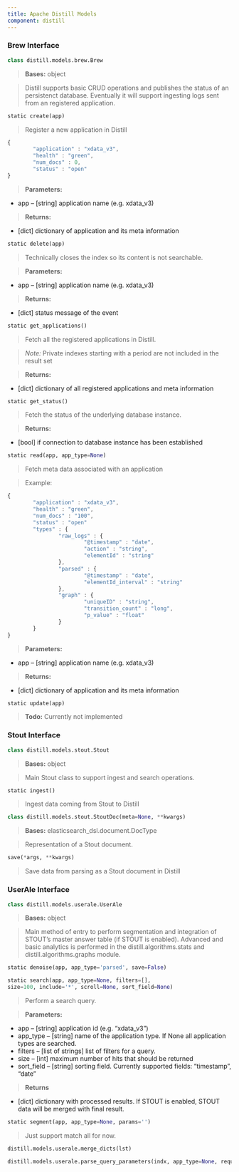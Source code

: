 ```yaml
---
title: Apache Distill Models
component: distill
---
```


### Brew Interface
>
```python
class distill.models.brew.Brew
```

> **Bases:** object

> Distill supports basic CRUD operations and publishes the status of an persistenct database. Eventually it will support ingesting logs sent from an registered application.

>
```python
static create(app)
```

>Register a new application in Distill

>
```javascript
{
        "application" : "xdata_v3",
        "health" : "green",
        "num_docs" : 0,
        "status" : "open"
}
```

> **Parameters:**
- app – [string] application name (e.g. xdata_v3)

> **Returns:**
- [dict] dictionary of application and its meta information

>
```python
static delete(app)
```

>Technically closes the index so its content is not searchable.

> **Parameters:**
- app – [string] application name (e.g. xdata_v3)

> **Returns:**
- [dict] status message of the event

>
```python
static get_applications()
```

>Fetch all the registered applications in Distill.

> *Note:* Private indexes starting with a period are not included in the result set

> **Returns:**
- [dict] dictionary of all registered applications and meta information

>
```python
static get_status()
```

> Fetch the status of the underlying database instance.

> **Returns:**
- [bool] if connection to database instance has been established

>
```python
static read(app, app_type=None)
```

> Fetch meta data associated with an application

> Example:
```javascript
{
        "application" : "xdata_v3",
        "health" : "green",
        "num_docs" : "100",
        "status" : "open"
        "types" : {
                "raw_logs" : {
                        "@timestamp" : "date",
                        "action" : "string",
                        "elementId" : "string"
                },
                "parsed" : {
                        "@timestamp" : "date",
                        "elementId_interval" : "string"
                },
                "graph" : {
                        "uniqueID" : "string",
                        "transition_count" : "long",
                        "p_value" : "float"
                }
        }
}
```

> **Parameters:**
- app – [string] application name (e.g. xdata_v3)

> **Returns:**
- [dict] dictionary of application and its meta information

>
```python
static update(app)
```

> **Todo:** Currently not implemented

### Stout Interface
>
```python
class distill.models.stout.Stout
```

> **Bases:** object

 > Main Stout class to support ingest and search operations.

>
```python
static ingest()
```

> Ingest data coming from Stout to Distill

>
```python
class distill.models.stout.StoutDoc(meta=None, **kwargs)
```

> **Bases:** elasticsearch_dsl.document.DocType

> Representation of a Stout document.

>
```python
save(*args, **kwargs)
```

> Save data from parsing as a Stout document in Distill

### UserAle Interface
>
```python
class distill.models.userale.UserAle
```

> **Bases:** object

> Main method of entry to perform segmentation and integration of STOUT’s master answer table (if STOUT is enabled). Advanced and basic analytics is performed in the distill.algorithms.stats and distill.algorithms.graphs module.

>
```python
static denoise(app, app_type='parsed', save=False)
```

>
```python
static search(app, app_type=None, filters=[],
size=100, include='*', scroll=None, sort_field=None)
```

> Perform a search query.

> **Parameters:**
- app – [string] application id (e.g. “xdata_v3”)
- app_type – [string] name of the application type. If None all application types are searched.
- filters – [list of strings] list of filters for a query.
- size – [int] maximum number of hits that should be returned
- sort_field – [string] sorting field. Currently supported fields: “timestamp”, “date”

> **Returns**
- [dict] dictionary with processed results. If STOUT is enabled, STOUT data will be merged with final result.

>
```python
static segment(app, app_type=None, params='')
```

>Just support match all for now.

>
```python
distill.models.userale.merge_dicts(lst)
```

>
```python
distill.models.userale.parse_query_parameters(indx, app_type=None, request_args={})
```
